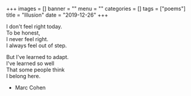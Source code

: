 +++
images = []
banner = ""
menu = ""
categories = []
tags = ["poems"]
title = "Illusion"
date = "2019-12-26"
+++

I don't feel right today.  
To be honest,  
I never feel right.  
I always feel out of step.  

But I've learned to adapt.  
I've learned so well  
That some people think  
I belong here.  

 - Marc Cohen